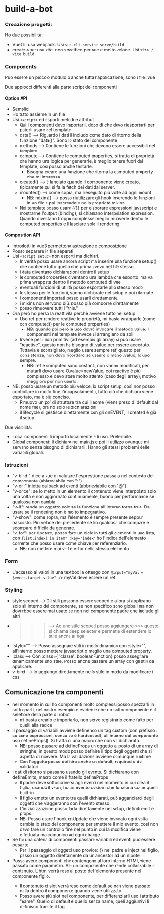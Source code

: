 # build-a-bot

### Creazione progetti:
Ho due possibilità:
* VueCli: usa webpack. Usi ``vue-cli-service serve/build``
* create-vue: usa vite. non specifico per vue e molto veloce. Usi ``vite / vite build``

### Components
Può essere un piccolo modulo o anche tutta l'applicazione, sono i file .vue

Due approcci differenti alla parte script dei componenti 
#### Option API
- Semplici
- Ho tutto assieme in un file
- Usi `<script>` ed esporti metodi e attributi.
  * Qui i componenti devo importarli, dopo di che devo riesportarti per poterli usare nel template
  * data() --> Riguardo i dati li includo come dato di ritorno della funzione  "data()". Sono lo stato del componente
  * methods --> Contiene le funzioni che devono essere accessibili nel template
  * compute --> Contiene le computed properties, si tratta di proprietà che hanno una logica per generarle, è meglio tenere fuori dal template, così posso anche testarle.
    * Bisogna creare una funzione che ritorna la computed property che mi interessa.
  * created() --> è lanciato quando il componente viene creato, tipicamente qui si fa la fetch dei dati dal server.
  * mounted() --> come sopra, ma rieseguito più volte ad ogni mount
    * NB: mixins[] --> posso riutilizzare gli hook inserendo le funzioni in un file e poi inserendole nella proprietà mixins
  * Nei template posso usare {{}} per elaborare espressioni javascript e mostrarne l'output (binding), si chiamano interpolation expression. Quando diventano troppo complesse meglio muoverle dentro le computed properties e li lasciare solo il rendering.

#### Composition API
- Introdotti in vue3 permettono astrazione e composizione
- Posso separare in file separati
- Usi `<script setup>` non esporti ma dichiari.
  * In verità posso usare ancora script ma inserire una funzione setup() che contiene tutto quello che prima avevo nel file stesso.
  * i data diventano dichiarazioni dentro il setup
  * le computed properties diventano una lambda che esporto, ma va prima wrappata dentro il metodo computed di vue
  * eventuali funzioni di utilità posso esportarle allo stesso modo
  * lo stesso per le funzioni, vanno dichiarate nel setup e poi ritornate
  * i componenti importati posso usarli direttamente.
  * i mixins non servono più, posso già comporre direttamente
  * posso rimuovere tutti i "this."
- Ora però ho perso la reattività perchè avviene tutto nel setup
  * Uso ref per rendere reattive le proprietà, mi basta wrapparle (come con computed() per le computed properties)
    * NB: quando poi però le uso dovrò invocare il metodo value. I componenti nel template invece si arrangiano da soli
  * Invece per i non primitivi (ad esempio gli array) si può usare "reactive", questo non ha bisogno di .value per essere acceduto. Tuttavia è sconsigliato, meglio usare sempre ref, questo per consistenza, non devo ricordare se usaare o meno .value, lo uso sempre.
    * NB: ref e computed sono costanti, non vanno modificati, per mutarli devo usare O.value=newValue, coi reactive è più complesso e devo stare molto attento (caso degli array), motivo maggiore per non usarlo.
- NB: posso usare un metodo più veloce, lo script setup, così non posso controllare in modo fine l'incapsulamento, tutto ciò che dichiaro viene esportato, ma è più conciso.
  * Rimuovo un po' di strutture tra cui il nome (viene preso di default dal nome file), ora ho solo le dichiarazioni
  * il lifecycle si gestisce direttamente con gli onEVENT, il created è già il setup

Due visibilità:
* Local component: li importo localmente e li uso. Preferibile.
* Global component: li dichiaro nel main.js e poi li utilizzo ovunque mi servano senza bisogno di dichiararli. Hanno gli stessi problemi delle variabili globali.

### Istruzioni
* "v-bind:" dice a vue di valutare l'espressione passata nel contesto del componente (abbreviabile con ":")
* "v-on:" inietta callback ad eventi (abbrieviabile con "@")
* "v-once": se lo metto in un elemento il contenuto viene interpolato solo una volta e non aggiornato continuamente, buono per performance se qualcosa non cambia
* "v-if": rende un oggetto solo se la funzione all'interno torna true. Da usare se il rendering non è molto impegnativo.
* "v-show": come sopra, ma l'elemento è sempre presente seppur nascosto. Più veloce del precedente se ho qualcosa che compare e scompare difficile da generare.
* "v-for": per ripetere, posso fare un ciclo in tutti gli elementi in una lista, con ``(list,index) in item" :key="index"`` ho l'indice dell'elemento corrente che posso usare come chiave per referenziarlo.
  * NB: non mettere mai v-if e v-for nello stesso elemento

### Form
* L'accesso ai valori in una textbox la ottengo con ``@input="myVal = $event.target.value" />`` myVal deve essere un ref

### Styling
* style scoped --> Gli stili possono essere scoped e allora si applicano solo all'interno del componente, se non specifico sono globali ma non dovrebbe essere mai usato se non nel componente padre che include gli altri
* >>> --> Ad uno stile scoped posso aggiungere >>> questo si chiama deep selector e permette di estendere lo stile anche ai figli
* :style="" --> Posso assegnare stili in modo dinamico con :style="", all'interno posso mettere javascript o meglio una computed property. 
* :class --> Con :class={ 'classe': booleanFunction} posso assegnare dinamicamente uno stile. Posso anche passare un array con gli stili da applicare.
* v-bind --> lo aggiungo direttamente nello stile in modo da modificare i css 

## Comunicazione tra componenti
* nel momento in cui ho componenti molto complessi posso spezzarli in sotto-parti, nel nostro esempio è evidente che un sottocomponente è il selettore della parte di robot
  * mi basta crearlo e importarlo, non serve registrarlo come fatto per quelli alla radice
* Il passaggio di variabili avviene definendo un tag custom (con prefisso : se sono espressioni, senza se è hardcoded), all'interno del componente uso defineProps(). Si tratta di una macro che non va dichiarata.
  * NB: posso passare ad defineProps un oggetto al posto di un array di stringhe, in questo modo posso definire il tipo degli oggetti che si aspetta di ricevere. Ma la validazione avviene comunque runtime
  * Con l'oggetto posso definire anche un default, required e dei validatori
* I dati di ritorno si passano usando gli events. Si dichiarano con defineEmits, macro come il fratello defineProps
  * Il padre deve sottoscriversi agli eventi nel momento in cui crea il figlio, usando il v-on, ho un evento custom che funziona come quelli built-in
  * Il figlio emette un evento tra quelli dichiarati, può agganciarci degli oggetti che viaggeranno con l'evento stesso.
  * L'inizializzazione posso farla direttamente nel setup, definiti emit e props.
  * NB: Posso usare l'hook onUpdate che viene invocato ogni volta cambia lo stato del componente per emettere il mio evento, così non devo fare un controllo fine nel punto in cui la modifica viene effettuata ma comunico ad ogni change.
* Se ho una catena di componenti passare variabili ed eventi può essere pesante
  * Per il passaggio di oggetti uso provide: {} nel padre e inject nel figlio, passo un oggetto direttamente da un ancestor ad un nipote
* Posso avere componenti che contengono al loro interno HTMl, viene passato come parametro. Ae: un componente che rende collassabile il contenuto. L'html verrà reso al posto dell'elemento <slot> presente nel componente figlio.
  * Il contenuto di slot verrà reso come default se non viene passato nulla dentro il componente quando viene utilizzato.
  * Posso avere più slot nel componente, per differenziarli uso l'attributo "name". Quello di default è quello senza name, queli aggiuntivi li definisco tramite il tag <template v-slot:name>
  * Posso iniettare html nei sub-componenti anche utilizzando il tag <Teleport>, è meno utilizzato ma esiste.
  
## Routing e navigation
Il routing server per navigare tra varie pagine, cambiando l'url nel browser.
* Per utilizzarlo devo installare il componente vue-route e nel main.js dichiarare il .use(router), il router è una directory che contiene file js dove definisco le mie rotte e la configurazione del componente
* Una volta definito <route-view/> mostrerà il componente associato alla rotta corrente
* I link tra le rotte le creo con <router-link>, usando "to: path" oppure ":to obj", nell'obj posso usare ad esempio il nome della rotta
* I link avranno in automatico lo stile ".nav-link" quello uguale all'url corrente avrà in più la classe ".router-link-active" 
  * Se voglio usare una classe specifica uso: "linkActiveClass" dentro a createRouter
  * Volendo ho anche l'attributo active-class che posso specificare elemento per elemento
* Il route può avere anche parametri. In dichiarazione li dichiaro anteponendo ":", nel route-link uso il tag "params". Per l'utilizzo ho l'oggetto useRoute.params
  * Posso anche passare i parametri come props ("props: true" in dichiarazione) semplificandone l'utilizzo via "defineProps"
* Nell'url tutto ciò che va dopo lo # non viene inviato al server ma gestito lato client. Questo ha un side-effect con la SEO, se uso in setup createWebHistory ho url tradizionali.
  * Il metodo tradizionale per funzionare ha bisogno che in fase di prod il server (nginx, apache, ...) torni sempre il contenuto di "/" a prescindere dall'url richiesto.
* 
## Project Setup

```sh
npm install
```

### Compile and Hot-Reload for Development

```sh
npm run dev
```

### Compile and Minify for Production

```sh
npm run build
```

### Lint with [ESLint](https://eslint.org/)

```sh
npm run lint
```
